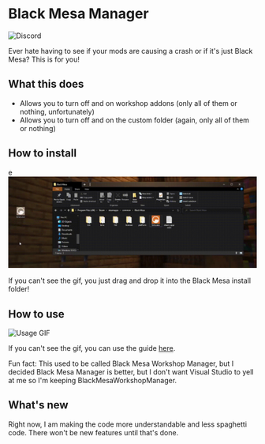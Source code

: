 # Black Mesa Manager

![Discord](https://img.shields.io/discord/810767519928549427?color=%237289DA)

Ever hate having to see if your mods are causing a crash or if it's just Black Mesa? This is for you!

 ## What this does
* Allows you to turn off and on workshop addons (only all of them or nothing, unfortunately)
* Allows you to turn off and on the custom folder (again, only all of them or nothing)

## How to install

e![Installation GIF](https://raw.githubusercontent.com/thepwrtank18/BlackMesaWorkshopManager/master/howtoinstall.gif)

If you can't see the gif, you just drag and drop it into the Black Mesa install folder!

## How to use

![Usage GIF](https://raw.githubusercontent.com/thepwrtank18/BlackMesaWorkshopManager/master/howtouse.gif)

If you can't see the gif, you can use the guide [here](https://github.com/thepwrtank18/BlackMesaWorkshopManager/blob/master/howtouse.md).

Fun fact: This used to be called Black Mesa Workshop Manager, but I decided Black Mesa Manager is better, but I don't want Visual Studio to yell at me so I'm keeping BlackMesaWorkshopManager.

## What's new

Right now, I am making the code more understandable and less spaghetti code. There won't be new features until that's done.
